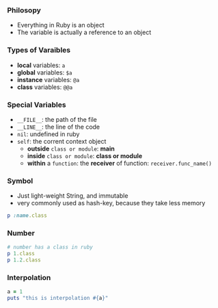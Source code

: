 ### Philosopy
- Everything in Ruby is an object
- The variable is actually a reference to an object

### Types of Varaibles
- **local** variables: `a`
- **global** variables: `$a`
- **instance** variables: `@a`
- **class** variables: `@@a`

### Special Variables
- `__FILE__`: the path of the file
- `__LINE__`: the line of the code
- `nil`: undefined in ruby
- `self`: the corrent context object
    - **outside** `class or module`: **main**
    - **inside** `class or module`: **class or module**
    - **within** a `function`: the **receiver** of function: `receiver.func_name()`

### Symbol
- Just light-weight String, and immutable
- very commonly used as hash-key, because they take less memory
```ruby
p :name.class
```

### Number
```ruby
# number has a class in ruby
p 1.class
p 1.2.class
```

### Interpolation
```ruby
a = 1
puts "this is interpolation #{a}"
```